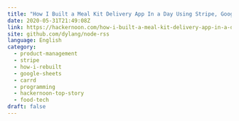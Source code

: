```yaml
---
title: "How I Built a Meal Kit Delivery App In a Day Using Stripe, Google Sheets, Glide and Carrd"
date: 2020-05-31T21:49:08Z
link: https://hackernoon.com/how-i-built-a-meal-kit-delivery-app-in-a-day-using-stripe-google-sheets-glide-and-carrd-qe653wt4?source=rss&utm_medium=RSS&utm_source=news.12bit.vn
site: github.com/dylang/node-rss
language: English
category:
  - product-management
  - stripe
  - how-i-rebuilt
  - google-sheets
  - carrd
  - programming
  - hackernoon-top-story
  - food-tech
draft: false
---
```

